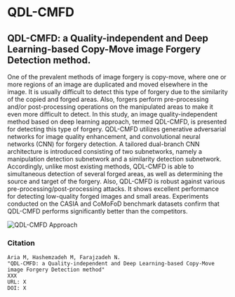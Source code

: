 # QDL-CMFD
## QDL-CMFD: a Quality-independent and Deep Learning-based Copy-Move image Forgery Detection method.

One of the prevalent methods of image forgery is copy-move, where one or more regions of an image are duplicated and moved elsewhere in the image. It is usually difficult to detect this type of forgery due to the similarity of the copied and forged areas. Also, forgers perform pre-processing and/or post-processing operations on the manipulated areas to make it even more difficult to detect. In this study, an image quality-independent method based on deep learning approach, termed QDL-CMFD, is presented for detecting this type of forgery. QDL-CMFD utilizes generative adversarial networks for image quality enhancement, and convolutional neural networks (CNN) for forgery detection. A tailored dual-branch CNN architecture is introduced consisting of two subnetworks, namely a manipulation detection subnetwork and a similarity detection subnetwork. Accordingly, unlike most existing methods, QDL-CMFD is able to simultaneous detection of several forged areas, as well as determining the source and target of the forgery. Also, QDL-CMFD is robust against various pre-processing/post-processing attacks. It shows excellent performance for detecting low-quality forged images and small areas. Experiments conducted on the CASIA and CoMoFoD benchmark datasets confirm that QDL-CMFD performs significantly better than the competitors.

![QDL-CMFD Approach](https://raw.githubusercontent.com/MehradAria/SR-DCMFD/main/Method.jpg)

### Citation
    Aria M, Hashemzadeh M, Farajzadeh N. 
    "QDL-CMFD: a Quality-independent and Deep Learning-based Copy-Move image Forgery Detection method" 
    XXX
    URL: X
    DOI: X
